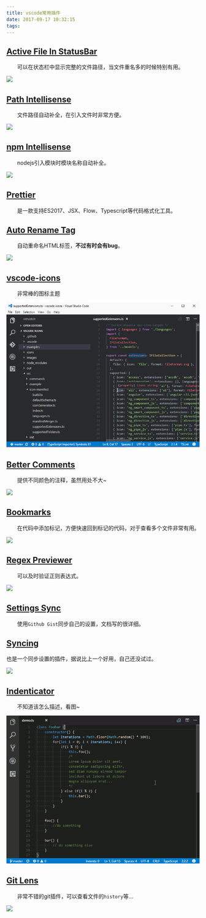 ```yaml
---
title: vscode常用插件
date: 2017-09-17 10:32:15
tags:
---
```


## [Active File In StatusBar](https://marketplace.visualstudio.com/items?itemName=RoscoP.ActiveFileInStatusBar)

　　可以在状态栏中显示完整的文件路径，当文件重名多的时候特别有用。

![](https://github.com/RoscoP/ActiveFileInStatusBar/raw/master/media/ActiveFileInStatusBar.gif)



## [Path Intellisense](https://marketplace.visualstudio.com/items?itemName=christian-kohler.path-intellisense)

　　文件路径自动补全，在引入文件时非常方便。

![](http://i.giphy.com/iaHeUiDeTUZuo.gif)

## [npm Intellisense](https://marketplace.visualstudio.com/items?itemName=christian-kohler.npm-intellisense)

　　nodejs引入模块时模块名称自动补全。

![](https://github.com/ChristianKohler/NpmIntellisense/raw/master/images/auto_complete.gif)

## [Prettier](https://marketplace.visualstudio.com/items?itemName=esbenp.prettier-vscode)

　　是一款支持ES2017、JSX、Flow、Typescript等代码格式化工具。

## [Auto Rename Tag](https://marketplace.visualstudio.com/items?itemName=formulahendry.auto-rename-tag)

　　自动重命名HTML标签，**不过有时会有bug**。

![](https://github.com/formulahendry/vscode-auto-rename-tag/raw/master/images/usage.gif)

## [vscode-icons](https://marketplace.visualstudio.com/items?itemName=robertohuertasm.vscode-icons)

　　非常棒的图标主题

![](https://raw.githubusercontent.com/vscode-icons/vscode-icons/master/images/screenshot.gif)

## [Better Comments](https://marketplace.visualstudio.com/items?itemName=aaron-bond.better-comments)

　　提供不同颜色的注释，虽然用处不大~

![](https://github.com/aaron-bond/better-comments/raw/master/images/better-comments.PNG)

## [Bookmarks](https://marketplace.visualstudio.com/items?itemName=alefragnani.Bookmarks)

　　在代码中添加标记，方便快速回到标记的代码，对于查看多个文件非常有用。

![](https://github.com/alefragnani/vscode-bookmarks/raw/master/images/bookmarks-list.gif)

## [Regex Previewer](https://marketplace.visualstudio.com/items?itemName=chrmarti.regex)

　　可以及时验证正则表达式。

![](https://github.com/chrmarti/vscode-regex/raw/master/images/in_action.gif)

## [Settings Sync](https://marketplace.visualstudio.com/items?itemName=Shan.code-settings-sync)

　　使用`Github Gist`同步自己的设置，文档写的很详细。

## [Syncing](https://marketplace.visualstudio.com/items?itemName=nonoroazoro.syncing)

也是一个同步设置的插件，据说比上一个好用，自己还没试过。

![](https://github.com/nonoroazoro/vscode-syncing/raw/master/docs/gif/Keyboard-Shortcuts.gif)



## [Indenticator](https://marketplace.visualstudio.com/items?itemName=SirTori.indenticator)

　　不知道该怎么描述，看图~

![](https://github.com/SirTori/indenticator/raw/master/img/demo.gif)



## [Git Lens](https://marketplace.visualstudio.com/items?itemName=eamodio.gitlens) 

　　非常不错的git插件，可以查看文件的`history`等...

![](https://raw.githubusercontent.com/eamodio/vscode-gitlens/master/images/gitlens-preview.gif)

